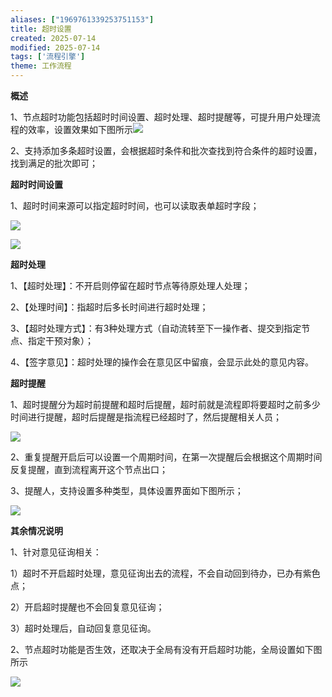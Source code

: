 ```yaml
---
aliases: ["1969761339253751153"]
title: 超时设置
created: 2025-07-14
modified: 2025-07-14
tags: ['流程引擎']
theme: 工作流程
---
```


**概述**

1、节点超时功能包括超时时间设置、超时处理、超时提醒等，可提升用户处理流程的效率，设置效果如下图所示![](7a9cb1a3bb1b685e157240cdb2371295.jpg)

2、支持添加多条超时设置，会根据超时条件和批次查找到符合条件的超时设置，找到满足的批次即可；

**超时时间设置**

1、超时时间来源可以指定超时时间，也可以读取表单超时字段；

![](35322b8603fa5657c4bdfe33c944324b.jpg)

![](dc744f7eb15e5657050f1c1c0f55dd5a.jpg)

**超时处理**

1、【超时处理】：不开启则停留在超时节点等待原处理人处理；

2、【处理时间】：指超时后多长时间进行超时处理；

3、【超时处理方式】：有3种处理方式（自动流转至下一操作者、提交到指定节点、指定干预对象）；

4、【签字意见】：超时处理的操作会在意见区中留痕，会显示此处的意见内容。

**超时提醒**

1、超时提醒分为超时前提醒和超时后提醒，超时前就是流程即将要超时之前多少时间进行提醒，超时后提醒是指流程已经超时了，然后提醒相关人员；

![](6d709b952011316d316a3dc973f0773e.jpg)

2、重复提醒开启后可以设置一个周期时间，在第一次提醒后会根据这个周期时间反复提醒，直到流程离开这个节点出口；

3、提醒人，支持设置多种类型，具体设置界面如下图所示；

![](655518d237f802fc808097cad6f6ae93.jpg)

**其余情况说明**

1、针对意见征询相关：

1）超时不开启超时处理，意见征询出去的流程，不会自动回到待办，已办有紫色点；

2）开启超时提醒也不会回复意见征询；

3）超时处理后，自动回复意见征询。

2、节点超时功能是否生效，还取决于全局有没有开启超时功能，全局设置如下图所示

![](bbc1d17acd0b027ca9e71a2d4c0a6ee2.jpg)